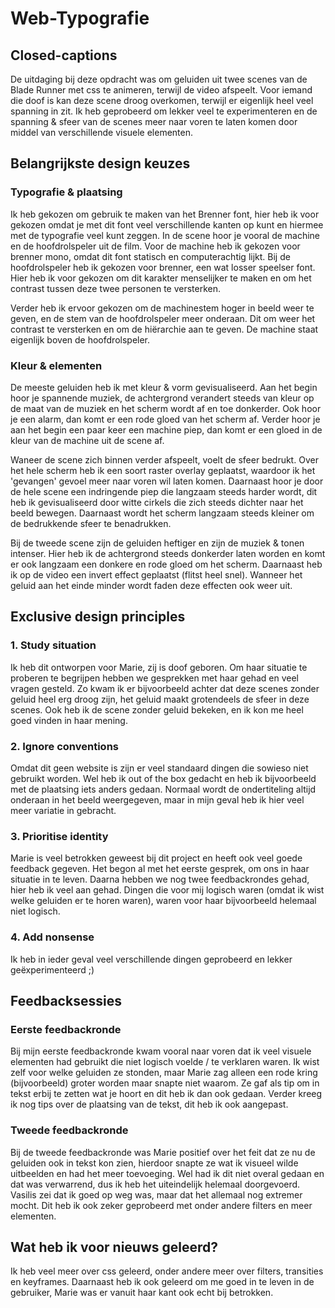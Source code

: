 # Web-Typografie

## Closed-captions
De uitdaging bij deze opdracht was om geluiden uit twee scenes van de Blade Runner met css te animeren, terwijl de video afspeelt. Voor iemand die doof is kan deze scene droog overkomen, terwijl er eigenlijk heel veel spanning in zit. Ik heb geprobeerd om lekker veel te experimenteren en de spanning & sfeer van de scenes meer naar voren te laten komen door middel van verschillende visuele elementen. 

## Belangrijkste design keuzes
### Typografie & plaatsing
Ik heb gekozen om gebruik te maken van het Brenner font, hier heb ik voor gekozen omdat je met dit font veel verschillende kanten op kunt en hiermee met de typografie veel kunt zeggen. 
In de scene hoor je vooral de machine en de hoofdrolspeler uit de film. Voor de machine heb ik gekozen voor brenner mono, omdat dit font statisch en computerachtig lijkt. Bij de hoofdrolspeler heb ik gekozen voor brenner, een wat losser speelser font. Hier heb ik voor gekozen om dit karakter menselijker te maken en om het contrast tussen deze twee personen te versterken. 

Verder heb ik ervoor gekozen om de machinestem hoger in beeld weer te geven, en de stem van de hoofdrolspeler meer onderaan. Dit om weer het contrast te versterken en om de hiërarchie aan te geven. De machine staat eigenlijk boven de hoofdrolspeler. 

### Kleur & elementen
De meeste geluiden heb ik met kleur & vorm gevisualiseerd. Aan het begin hoor je spannende muziek, de achtergrond verandert steeds van kleur op de maat van de muziek en het scherm wordt af en toe donkerder. Ook hoor je een alarm, dan komt er een rode gloed van het scherm af. Verder hoor je aan het begin een paar keer een machine piep, dan komt er een gloed in de kleur van de machine uit de scene af. 

Waneer de scene zich binnen verder afspeelt, voelt de sfeer bedrukt. Over het hele scherm heb ik een soort raster overlay geplaatst, waardoor ik het 'gevangen' gevoel meer naar voren wil laten komen. Daarnaast hoor je door de hele scene een indringende piep die langzaam steeds harder wordt, dit heb ik gevisualiseerd door witte cirkels die zich steeds dichter naar het beeld bewegen. Daarnaast wordt het scherm langzaam steeds kleiner om de bedrukkende sfeer te benadrukken. 

Bij de tweede scene zijn de geluiden heftiger en zijn de muziek & tonen intenser. Hier heb ik de achtergrond steeds donkerder laten worden en komt er ook langzaam een donkere en rode gloed om het scherm. Daarnaast heb ik op de video een invert effect geplaatst (flitst heel snel). Wanneer het geluid aan het einde minder wordt faden deze effecten ook weer uit. 

## Exclusive design principles 
### 1. Study situation
Ik heb dit ontworpen voor Marie, zij is doof geboren. Om haar situatie te proberen te begrijpen hebben we gesprekken met haar gehad en veel vragen gesteld. Zo kwam ik er bijvoorbeeld achter dat deze scenes zonder geluid heel erg droog zijn, het geluid maakt grotendeels de sfeer in deze scenes. Ook heb ik de scene zonder geluid bekeken, en ik kon me heel goed vinden in haar mening. 

### 2. Ignore conventions
Omdat dit geen website is zijn er veel standaard dingen die sowieso niet gebruikt worden. Wel heb ik out of the box gedacht en heb ik bijvoorbeeld met de plaatsing iets anders gedaan. Normaal wordt de ondertiteling altijd onderaan in het beeld weergegeven, maar in mijn geval heb ik hier veel meer variatie in gebracht. 

### 3. Prioritise identity
Marie is veel betrokken geweest bij dit project en heeft ook veel goede feedback gegeven. Het begon al met het eerste gesprek, om ons in haar situatie in te leven. Daarna hebben we nog twee feedbackrondes gehad, hier heb ik veel aan gehad. Dingen die voor mij logisch waren (omdat ik wist welke geluiden er te horen waren), waren voor haar bijvoorbeeld helemaal niet logisch.  

### 4. Add nonsense
Ik heb in ieder geval veel verschillende dingen geprobeerd en lekker geëxperimenteerd ;)

## Feedbacksessies
### Eerste feedbackronde
Bij mijn eerste feedbackronde kwam vooral naar voren dat ik veel visuele elementen had gebruikt die niet logisch voelde / te verklaren waren. Ik wist zelf voor welke geluiden ze stonden, maar Marie zag alleen een rode kring (bijvoorbeeld) groter worden maar snapte niet waarom. Ze gaf als tip om in tekst erbij te zetten wat je hoort en dit heb ik dan ook gedaan. Verder kreeg ik nog tips over de plaatsing van de tekst, dit heb ik ook aangepast. 

### Tweede feedbackronde
Bij de tweede feedbackronde was Marie positief over het feit dat ze nu de geluiden ook in tekst kon zien, hierdoor snapte ze wat ik visueel wilde uitbeelden en had het meer toevoeging. Wel had ik dit niet overal gedaan en dat was verwarrend, dus ik heb het uiteindelijk helemaal doorgevoerd. Vasilis zei dat ik goed op weg was, maar dat het allemaal nog extremer mocht. Dit heb ik ook zeker geprobeerd met onder andere filters en meer elementen.  

## Wat heb ik voor nieuws geleerd?
Ik heb veel meer over css geleerd, onder andere meer over filters, transities en keyframes. Daarnaast heb ik ook geleerd om me goed in te leven in de gebruiker, Marie was er vanuit haar kant ook echt bij betrokken. 
